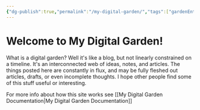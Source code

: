 ```yaml
---
{"dg-publish":true,"permalink":"/my-digital-garden/","tags":["gardenEntry"]}
---
```



# Welcome to My Digital Garden!

What is a digital garden? Well it's like a blog, but not linearly constrained on a timeline. It's an interconnected web of ideas, notes, and articles. The things posted here are constantly in flux, and may be fully fleshed out articles, drafts, or even incomplete thoughts. I hope other people find some of this stuff useful or interesting.

For more info about how this site works see [[My Digital Garden Documentation\|My Digital Garden Documentation]]
